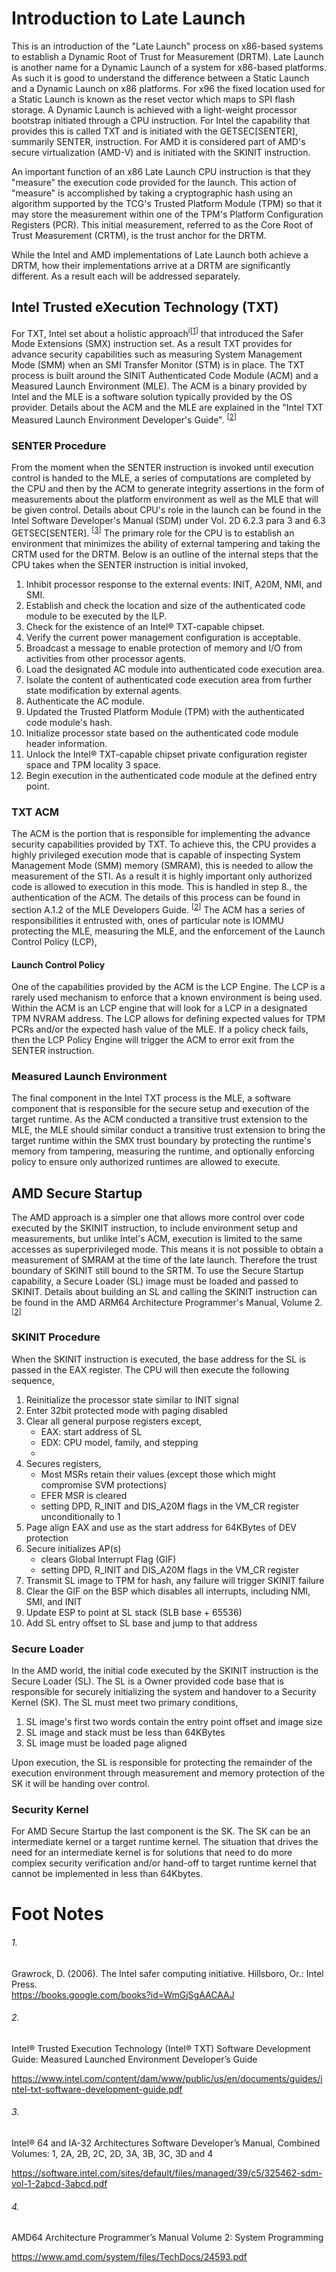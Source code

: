 Introduction to Late Launch
===========================

This is an introduction of the "Late Launch" process on x86-based systems to
establish a Dynamic Root of Trust for Measurement (DRTM). Late Launch is
another name for a Dynamic Launch of a system for x86-based platforms. As such
it is good to understand the difference between a Static Launch and a Dynamic
Launch on x86 platforms.  For x96 the fixed location used for a Static Launch
is known as the reset vector which maps to SPI flash storage. A Dynamic Launch
is achieved with a light-weight processor bootstrap initiated through a CPU
instruction. For Intel the capability that provides this is called TXT and is
initiated with the GETSEC[SENTER], summarily SENTER, instruction. For AMD it is considered part
of AMD's secure virtualization (AMD-V) and is initiated with the SKINIT
instruction.

An important function of an x86 Late Launch CPU instruction is that they
"measure" the execution code provided for the launch. This action of "measure"
is accomplished by taking a cryptographic hash using an algorithm supported by
the TCG's Trusted Platform Module (TPM) so that it may store the measurement
within one of the TPM's Platform Configuration Registers (PCR). This initial
measurement, referred to as the Core Root of Trust Measurement (CRTM), is the
trust anchor for the DRTM. 

While the Intel and AMD implementations of Late Launch both achieve a DRTM,
how their implementations arrive at a DRTM are significantly different. As a
result each will be addressed separately.

## Intel Trusted eXecution Technology (TXT)
 
For TXT, Intel set about a holistic approach<sup>i\[[1](#1)\]</sup> that
introduced the Safer Mode Extensions (SMX) instruction set. As a result TXT
provides for advance security capabilities such as measuring System Management
Mode (SMM) when an SMI Transfer Monitor (STM) is in place. The TXT process is
built around the SINIT Authenticated Code Module (ACM) and a Measured Launch
Environment (MLE). The ACM is a binary provided by Intel and the MLE is a
software solution typically provided by the OS provider. Details about the ACM
and the MLE are explained in the "Intel TXT Measured Launch Environment
Developer's Guide". <sup>\[[2](#2)\]</sup>

### SENTER  Procedure

From the moment when the SENTER instruction is invoked until execution control
is handed to the MLE, a series of computations are completed by the CPU and
then by the ACM to generate integrity assertions in the form of measurements
about the platform environment as well as the MLE that will be given control.
Details about CPU's role in the launch can be found in the Intel Software
Developer's Manual (SDM) under Vol. 2D 6.2.3 para 3 and 6.3 GETSEC[SENTER].
<sup>\[[3](#3)\]</sup> The primary role for the CPU is to establish an
environment that minimizes the ability of external tampering and taking the
CRTM used for the DRTM. Below is an outline of the internal steps that the CPU
takes when the SENTER instruction is initial invoked,

1. Inhibit processor response to the external events: INIT, A20M, NMI, and SMI.
2. Establish and check the location and size of the authenticated code module to be executed by the ILP.
3. Check for the existence of an Intel® TXT-capable chipset.
4. Verify the current power management configuration is acceptable.
5. Broadcast a message to enable protection of memory and I/O from activities from other processor agents.
6. Load the designated AC module into authenticated code execution area.
7. Isolate the content of authenticated code execution area from further state modification by external agents.
8. Authenticate the AC module.
9. Updated the Trusted Platform Module (TPM) with the authenticated code module's hash.
10. Initialize processor state based on the authenticated code module header information.
11. Unlock the Intel® TXT-capable chipset private configuration register space and TPM locality 3 space.
12. Begin execution in the authenticated code module at the defined entry point.

### TXT ACM 

The ACM is the portion that is responsible for implementing the advance
security capabilities provided by TXT. To achieve this, the CPU provides a
highly privileged execution mode that is capable of inspecting System
Management Mode (SMM) memory (SMRAM), this is needed to allow the measurement
of the STI. As a result it is highly important only authorized code is allowed
to execution in this mode. This is handled in step 8., the authentication of
the ACM. The details of this process can be found in section A.1.2 of the MLE
Developers Guide. <sup>\[[2](#2)\]</sup> The ACM has a series of responsibilities
it entrusted with, ones of particular note is IOMMU protecting the MLE,
measuring the MLE, and the enforcement of the Launch Control Policy (LCP), 
 
#### Launch Control Policy

One of the capabilities provided by the ACM is the LCP Engine. The LCP is a
rarely used mechanism to enforce that a known environment is being used. Within
the ACM is an LCP engine that will look for a LCP in a designated TPM NVRAM
address. The LCP allows for defining expected values for TPM PCRs and/or the
expected hash value of the MLE. If a policy check fails, then the LCP Policy
Engine will trigger the ACM to error exit from the SENTER instruction.

### Measured Launch Environment

The final component in the Intel TXT process is the MLE, a software component
that is responsible for the secure setup and execution of the target runtime.
As the ACM conducted a transitive trust extension to the MLE, the MLE should
similar conduct a transitive trust extension to bring the target runtime within
the SMX trust boundary by protecting the runtime's memory from tampering,
measuring the runtime, and optionally enforcing policy to ensure only
authorized runtimes are allowed to execute.

## AMD Secure Startup

The AMD approach is a simpler one that allows more control over code executed
by the SKINIT instruction, to include environment setup and measurements, but
unlike Intel's ACM, execution is limited to the same accesses as
superprivileged mode. This means it is not possible to obtain a measurement of
SMRAM at the time of the late launch. Therefore the trust boundary of SKINIT
still bound to the SRTM. To use the Secure Startup capability, a Secure Loader
(SL) image must be loaded and passed to SKINIT. Details about building an SL
and calling the SKINIT instruction can be found in the AMD ARM64 Architecture
Programmer's Manual, Volume 2. <sup>\[[2](#4)\]</sup>

### SKINIT  Procedure

When the SKINIT instruction is executed, the base address for the SL is passed
in the EAX register. The CPU will then execute the following sequence,

1. Reinitialize the processor state similar to INIT signal
2. Enter 32bit protected mode with paging disabled
3. Clear all general purpose registers except,
    * EAX: start address of SL
    * EDX: CPU model, family, and stepping
    * 
4. Secures registers,
    * Most MSRs retain their values (except those which might compromise SVM protections)
    * EFER MSR is cleared
    * setting DPD, R_INIT and DIS_A20M flags in the VM_CR register unconditionally to 1
4. Page align EAX and use as the start address for 64KBytes of DEV protection
5. Secure initializes AP(s)
    * clears Global Interrupt Flag (GIF)
    * setting DPD, R_INIT and DIS_A20M flags in the VM_CR register
6. Transmit SL image to TPM for hash, any failure will trigger SKINIT failure
7. Clear the GIF on the BSP which disables all interrupts, including NMI, SMI, and INIT
8. Update ESP to point at SL stack (SLB base + 65536)
9. Add SL entry offset to SL base and jump to that address

### Secure Loader

In the AMD world, the initial code executed by the SKINIT instruction is the
Secure Loader (SL). The SL is a Owner provided code base that is responsible
for securely initializing the system and handover to a Security Kernel (SK).
The SL must meet two primary conditions,

1. SL image's first two words contain the entry point offset and image size
2. SL image and stack must be less than 64KBytes
3. SL image must be loaded page aligned

Upon execution, the SL is responsible for protecting the remainder of the
execution environment through measurement and memory protection of the SK it
will be handing over control.

### Security Kernel

For AMD Secure Startup the last component is the SK. The SK can be an
intermediate kernel or a target runtime kernel. The situation that drives the
need for an intermediate kernel is for solutions that need to do more complex
security verification and/or hand-off to target runtime kernel that cannot be
implemented in less than 64Kbytes.

# Foot Notes
###### 1.
Grawrock, D. (2006). The Intel safer computing initiative. Hillsboro, Or.:
Intel Press.<br>
https://books.google.com/books?id=WmGjSgAACAAJ

###### 2.
Intel® Trusted Execution Technology (Intel® TXT)
Software Development Guide:
Measured Launched Environment Developer’s Guide

https://www.intel.com/content/dam/www/public/us/en/documents/guides/intel-txt-software-development-guide.pdf

###### 3.
Intel® 64 and IA-32 Architectures
Software Developer’s Manual,
Combined Volumes:
1, 2A, 2B, 2C, 2D, 3A, 3B, 3C, 3D and 4

https://software.intel.com/sites/default/files/managed/39/c5/325462-sdm-vol-1-2abcd-3abcd.pdf

###### 4.
AMD64 Architecture
Programmer’s Manual
Volume 2:
System Programming

https://www.amd.com/system/files/TechDocs/24593.pdf
